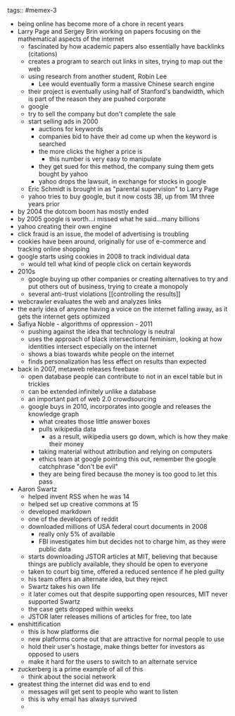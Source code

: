 tags:: #memex-3

- being online has become more of a chore in recent years
- Larry Page and Sergey Brin working on papers focusing on the mathematical aspects of the internet
	- fascinated by how academic papers also essentially have backlinks (citations)
	- creates a program to search out links in sites, trying to map out the web
	- using research from another student, Robin Lee
		- Lee would eventually form a massive Chinese search engine
	- their project is eventually using half of Stanford's bandwidth, which is part of the reason they are pushed corporate
	- google
	- try to sell the company but don't complete the sale
	- start selling ads in 2000
		- auctions for keywords
		- companies bid to have their ad come up when the keyword is searched
		- the more clicks the higher a price is 
			- this number is very easy to manipulate
		- they get sued for this method, the company suing them gets bought by yahoo
		- yahoo drops the lawsuit, in exchange for stocks in google
	- Eric Schmidt is brought in as "parental supervision" to Larry Page
	- yahoo tries to buy google, but it now costs 3B, up from 1M three years prior
- by 2004 the dotcom boom has mostly ended
- by 2005 google is worth...i missed what he said...many billions
- yahoo creating their own engine
- click fraud is an issue, the model of advertising is troubling
- cookies have been around, originally for use of e-commerce and tracking online shopping
- google starts using cookies in 2008 to track individual data
	- would tell what kind of people click on certain keywords
- 2010s
	- google buying up other companies or creating alternatives to try and put others out of business, trying to create a monopoly
	- several anti-trust violations
[[controlling the results]] 
- webcrawler evaluates the web and analyzes links
- the early idea of anyone having a voice on the internet falling away, as it gets the internet gets optimized
- Safiya Noble - algorithms of oppression - 2011
	- pushing against the idea that technology is neutral
	- uses the approach of black intersectional feminism, looking at how identities intersect especially on the internet
	- shows a bias towards white people on the internet
	- finds personalization has less effect on results than expected
- back in 2007, metaweb releases freebase
	- open database people can contribute to not in an excel table but in trickles
	- can be extended infinitely unlike a database
	- an important part of web 2.0 crowdsourcing
	- google buys in 2010, incorporates into google and releases the knowledge graph
		- what creates those little answer boxes
		- pulls wikipedia data
			- as a result, wikipedia users go down, which is how they make their money
		- taking material without attribution and relying on computers
		- ethics team at google pointing this out, remember the google catchphrase "don't be evil"
		- they are being fired because the money is too good to let this pass
- Aaron Swartz
	- helped invent RSS when he was 14
	- helped set up creative commons at 15
	- developed markdown
	- one of the developers of reddit
	- downloaded millions of USA federal court documents in 2008
		- really only 5% of available
		- FBI investigates him but decides not to charge him, as they were public data
	- starts downloading JSTOR articles at MIT, believing that because things are publicly available, they should be open to everyone
	- taken to court big time, offered a reduced sentence if he pled guilty
	- his team offers an alternate idea, but they reject
	- Swartz takes his own life
	- it later comes out that despite supporting open resources, MIT never supported Swartz
	- the case gets dropped within weeks
	- JSTOR later releases millions of articles for free, too late
- enshittification
	- this is how platforms die
	- new platforms come out that are attractive for normal people to use
	- hold their user's hostage, make things better for investors as opposed to users
	- make it hard for the users to switch to an alternate service
- zuckerberg is a prime example of all of this
	- think about the social network
- greatest thing the internet did was end to end 
	- messages will get sent to people who want to listen
	- this is why email has always survived
	- 
